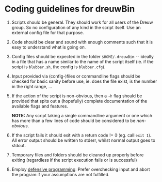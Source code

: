# Coding guidelines for dreuwBin
1. Scripts should be general. They should work for all users of 
   the Dreuw group. So no configuration of any kind in the script
   itself. Use an external config file for that purpose.

2. Code should be clear and sound with enough comments such that
   it is easy to understand what is going on.

3. Config files should be expected in the folder ``$HOME/.dreuwBin`` 
   -- ideally in a file that has a name similar to the name of 
   the script itself (ie. if the script is ``blubber.sh``, the config 
   is ``blubber.cfg``).

4. Input provided via (config-)files or commandline flags should be 
   checked for basic sanity before use, ie. does the file exist,
   is the number in the right range, ...

5. If the action of the script is non-obvious, then a ``-h`` flag
   should be provided that spits out a (hopefully) complete
   documentation of the available flags and features.

   **NOTE:** Any script taking a single commandline argument or one
   which has more than a few lines of code should be 
   considered to be *non-obvious*.

6. If the script fails it should exit with a return code != 0
   (eg. call ``exit 1``). All error output should be written to 
   stderr, whilst normal output goes to stdout.

7. Temporary files and folders should be cleaned up properly 
   before exiting (regardless if the script execution fails
   or is successful)

8. Employ [defensive programming](https://en.wikipedia.org/wiki/Defensive_programming):
   Prefer overchecking input and abort the program if your
   assumptions are not fulfilled.
